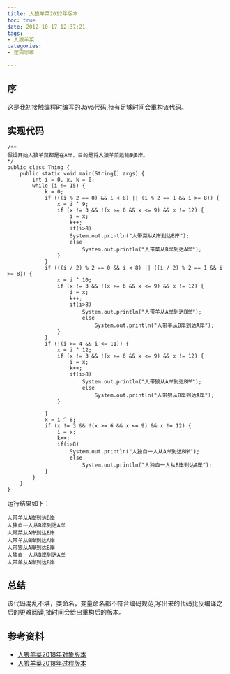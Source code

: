 ```yaml
---
title: 人狼羊菜2012年版本
toc: true
date: 2012-10-17 12:37:21
tags:
- 人狼羊菜
categories:
- 逻辑思维

---
```

## 序

这是我初接触编程时编写的Java代码,待有足够时间会重构该代码。  

## 实现代码
```
/**
假设开始人狼羊菜都是在A岸，目的是将人狼羊菜运输到B岸。
*/
public class Thing {
	public static void main(String[] args) {
		int i = 0, x, k = 0;
		while (i != 15) {
			k = 0;
			if (((i % 2 == 0) && i < 8) || (i % 2 == 1 && i >= 8)) {
				x = i ^ 9;
				if (x != 3 && !(x >= 6 && x <= 9) && x != 12) {
					i = x;
					k++;
					if(i>8)
					System.out.println("人带菜从A岸到达B岸");
					else
						System.out.println("人带菜从B岸到达A岸");
				}
			}
			if (((i / 2) % 2 == 0 && i < 8) || ((i / 2) % 2 == 1 && i >= 8)) {
				x = i ^ 10;
				if (x != 3 && !(x >= 6 && x <= 9) && x != 12) {
					i = x;
					k++;
					if(i>8)
						System.out.println("人带羊从A岸到达B岸");
						else
							System.out.println("人带羊从B岸到达A岸");
				}
			}
			if (!(i >= 4 && i <= 11)) {
				x = i ^ 12;
				if (x != 3 && !(x >= 6 && x <= 9) && x != 12) {
					i = x;
					k++;
					if(i>8)
						System.out.println("人带狼从A岸到达B岸");
						else
							System.out.println("人带狼从B岸到达A岸");
				}
				
			}
			x = i ^ 8;
			if (x != 3 && !(x >= 6 && x <= 9) && x != 12) {
				i = x;
				k++;
				if(i>8)
					System.out.println("人独自一人从A岸到达B岸");
					else
						System.out.println("人独自一人从B岸到达A岸");
			}
		}
	}
}
```
运行结果如下：
```
人带羊从A岸到达B岸
人独自一人从B岸到达A岸
人带菜从A岸到达B岸
人带羊从B岸到达A岸
人带狼从A岸到达B岸
人独自一人从B岸到达A岸
人带羊从A岸到达B岸
```  

## 总结  
该代码混乱不堪，类命名，变量命名都不符合编码规范,写出来的代码比反编译之后的更难阅读,抽时间会给出重构后的版本。
## 参考资料
* [人狼羊菜2018年对象版本](https://ddabb.github.io/wiki/人狼羊菜2018年对象版本/)
* [人狼羊菜2018年过程版本](https://ddabb.github.io/wiki/人狼羊菜2018年过程版本/)